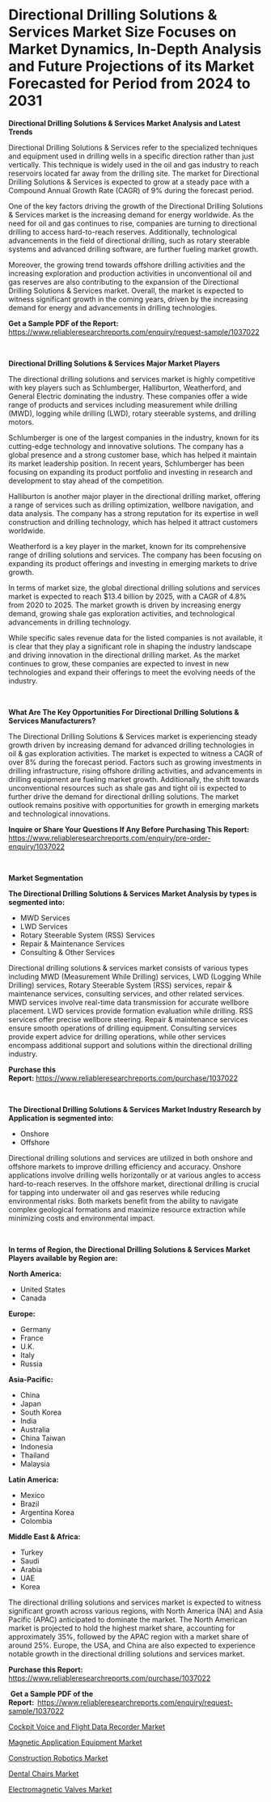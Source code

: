 <p><h1>Directional Drilling Solutions & Services Market Size Focuses on Market Dynamics, In-Depth Analysis and Future Projections of its Market Forecasted for Period from 2024 to 2031</h1></p><p><strong>Directional Drilling Solutions & Services Market Analysis and Latest Trends</strong></p>
<p><p>Directional Drilling Solutions & Services refer to the specialized techniques and equipment used in drilling wells in a specific direction rather than just vertically. This technique is widely used in the oil and gas industry to reach reservoirs located far away from the drilling site. The market for Directional Drilling Solutions & Services is expected to grow at a steady pace with a Compound Annual Growth Rate (CAGR) of 9% during the forecast period.</p><p>One of the key factors driving the growth of the Directional Drilling Solutions & Services market is the increasing demand for energy worldwide. As the need for oil and gas continues to rise, companies are turning to directional drilling to access hard-to-reach reserves. Additionally, technological advancements in the field of directional drilling, such as rotary steerable systems and advanced drilling software, are further fueling market growth.</p><p>Moreover, the growing trend towards offshore drilling activities and the increasing exploration and production activities in unconventional oil and gas reserves are also contributing to the expansion of the Directional Drilling Solutions & Services market. Overall, the market is expected to witness significant growth in the coming years, driven by the increasing demand for energy and advancements in drilling technologies.</p></p>
<p><strong>Get a Sample PDF of the Report:&nbsp;</strong> <a href="https://www.reliableresearchreports.com/enquiry/request-sample/1037022">https://www.reliableresearchreports.com/enquiry/request-sample/1037022</a></p>
<p>&nbsp;</p>
<p><strong>Directional Drilling Solutions & Services Major Market Players</strong></p>
<p><p>The directional drilling solutions and services market is highly competitive with key players such as Schlumberger, Halliburton, Weatherford, and General Electric dominating the industry. These companies offer a wide range of products and services including measurement while drilling (MWD), logging while drilling (LWD), rotary steerable systems, and drilling motors.</p><p>Schlumberger is one of the largest companies in the industry, known for its cutting-edge technology and innovative solutions. The company has a global presence and a strong customer base, which has helped it maintain its market leadership position. In recent years, Schlumberger has been focusing on expanding its product portfolio and investing in research and development to stay ahead of the competition.</p><p>Halliburton is another major player in the directional drilling market, offering a range of services such as drilling optimization, wellbore navigation, and data analysis. The company has a strong reputation for its expertise in well construction and drilling technology, which has helped it attract customers worldwide.</p><p>Weatherford is a key player in the market, known for its comprehensive range of drilling solutions and services. The company has been focusing on expanding its product offerings and investing in emerging markets to drive growth.</p><p>In terms of market size, the global directional drilling solutions and services market is expected to reach $13.4 billion by 2025, with a CAGR of 4.8% from 2020 to 2025. The market growth is driven by increasing energy demand, growing shale gas exploration activities, and technological advancements in drilling technology.</p><p>While specific sales revenue data for the listed companies is not available, it is clear that they play a significant role in shaping the industry landscape and driving innovation in the directional drilling market. As the market continues to grow, these companies are expected to invest in new technologies and expand their offerings to meet the evolving needs of the industry.</p></p>
<p>&nbsp;</p>
<p><strong>What Are The Key Opportunities For Directional Drilling Solutions & Services Manufacturers?</strong></p>
<p><p>The Directional Drilling Solutions & Services market is experiencing steady growth driven by increasing demand for advanced drilling technologies in oil & gas exploration activities. The market is expected to witness a CAGR of over 8% during the forecast period. Factors such as growing investments in drilling infrastructure, rising offshore drilling activities, and advancements in drilling equipment are fueling market growth. Additionally, the shift towards unconventional resources such as shale gas and tight oil is expected to further drive the demand for directional drilling solutions. The market outlook remains positive with opportunities for growth in emerging markets and technological innovations.</p></p>
<p><strong>Inquire or Share Your Questions If Any Before Purchasing This Report:</strong> <a href="https://www.reliableresearchreports.com/enquiry/pre-order-enquiry/1037022">https://www.reliableresearchreports.com/enquiry/pre-order-enquiry/1037022</a></p>
<p>&nbsp;</p>
<p><strong>Market Segmentation</strong></p>
<p><strong>The Directional Drilling Solutions & Services Market Analysis by types is segmented into:</strong></p>
<p><ul><li>MWD Services</li><li>LWD Services</li><li>Rotary Steerable System (RSS) Services</li><li>Repair & Maintenance Services</li><li>Consulting & Other Services</li></ul></p>
<p><p>Directional drilling solutions & services market consists of various types including MWD (Measurement While Drilling) services, LWD (Logging While Drilling) services, Rotary Steerable System (RSS) services, repair & maintenance services, consulting services, and other related services. MWD services involve real-time data transmission for accurate wellbore placement. LWD services provide formation evaluation while drilling. RSS services offer precise wellbore steering. Repair & maintenance services ensure smooth operations of drilling equipment. Consulting services provide expert advice for drilling operations, while other services encompass additional support and solutions within the directional drilling industry.</p></p>
<p><strong>Purchase this Report:&nbsp;</strong><a href="https://www.reliableresearchreports.com/purchase/1037022">https://www.reliableresearchreports.com/purchase/1037022</a></p>
<p>&nbsp;</p>
<p><strong>The Directional Drilling Solutions & Services Market Industry Research by Application is segmented into:</strong></p>
<p><ul><li>Onshore</li><li>Offshore</li></ul></p>
<p><p>Directional drilling solutions and services are utilized in both onshore and offshore markets to improve drilling efficiency and accuracy. Onshore applications involve drilling wells horizontally or at various angles to access hard-to-reach reserves. In the offshore market, directional drilling is crucial for tapping into underwater oil and gas reserves while reducing environmental risks. Both markets benefit from the ability to navigate complex geological formations and maximize resource extraction while minimizing costs and environmental impact.</p></p>
<p>&nbsp;</p>
<p><strong>In terms of Region, the Directional Drilling Solutions & Services Market Players available by Region are:</strong></p>
<p>
    <p> <strong> North America: </strong>
        <ul>
            <li>United States</li>
            <li>Canada</li>
        </ul>
        </p> 
    <p> <strong> Europe: </strong>
        <ul>
            <li>Germany</li>
            <li>France</li>
            <li>U.K.</li>
            <li>Italy</li>
            <li>Russia</li>
        </ul>
        </p> 
    <p> <strong> Asia-Pacific: </strong>
        <ul>
            <li>China</li>
            <li>Japan</li>
            <li>South Korea</li>
            <li>India</li>
            <li>Australia</li>
            <li>China Taiwan</li>
            <li>Indonesia</li>
            <li>Thailand</li>
            <li>Malaysia</li>
        </ul>
        </p> 
    <p> <strong> Latin America: </strong>
        <ul>
            <li>Mexico</li>
            <li>Brazil</li>
            <li>Argentina Korea</li>
            <li>Colombia</li>
        </ul>
        </p> 
    <p> <strong> Middle East & Africa: </strong>
        <ul>
            <li>Turkey</li>
            <li>Saudi</li>
            <li>Arabia</li>
            <li>UAE</li>
            <li>Korea</li>
        </ul>
    </p>
    </p>
<p><p>The directional drilling solutions and services market is expected to witness significant growth across various regions, with North America (NA) and Asia Pacific (APAC) anticipated to dominate the market. The North American market is projected to hold the highest market share, accounting for approximately 35%, followed by the APAC region with a market share of around 25%. Europe, the USA, and China are also expected to experience notable growth in the directional drilling solutions and services market.</p></p>
<p><strong>Purchase this Report: </strong><a href="https://www.reliableresearchreports.com/purchase/1037022">https://www.reliableresearchreports.com/purchase/1037022</a></p>
<p>&nbsp;<strong>Get a Sample PDF of the Report:&nbsp;&nbsp;</strong><a href="https://www.reliableresearchreports.com/enquiry/request-sample/1037022">https://www.reliableresearchreports.com/enquiry/request-sample/1037022</a></p>
<p><strong></strong></p>
<p><p><a href="https://medium.com/@julianichols11972/cockpit-voice-and-flight-data-recorder-market-insight-market-trends-growth-forecasted-from-2024-2df9f565af95">Cockpit Voice and Flight Data Recorder Market</a></p><p><a href="https://github.com/aliciawhite5576/Market-Research-Report-List-3/blob/main/magnetic-application-equipment-market.md">Magnetic Application Equipment Market</a></p><p><a href="https://medium.com/@julianichols11972/construction-robotics-market-comprehensive-assessment-by-type-application-and-geography-1ba8f27e6fb2">Construction Robotics Market</a></p><p><a href="https://github.com/laholand/Market-Research-Report-List-1/blob/main/dental-chairs-market.md">Dental Chairs Market</a></p><p><a href="https://medium.com/@henrywheeler53/electromagnetic-valves-market-analysis-its-cagr-market-segmentation-and-global-industry-overview-af2b86680b8b">Electromagnetic Valves Market</a></p></p>
